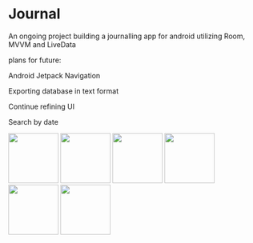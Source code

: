 # Journal
An ongoing project building a journalling app for android utilizing Room, MVVM and LiveData

plans for future:

Android Jetpack Navigation

Exporting database in text format

Continue refining UI

Search by date

<img src="https://i.imgur.com/WZrvvB9.png" width="100"/> <img src="https://i.imgur.com/GjztviE.png" width="100"/> <img src="https://i.imgur.com/zh534Ff.png" width="100"/>
<img src="https://i.imgur.com/ff4UZQK.png" width="100"/> <img src="https://i.imgur.com/1QeryBI.png" width="100"/> <img src="https://i.imgur.com/Gr0EH3p.png" width="100"/>
